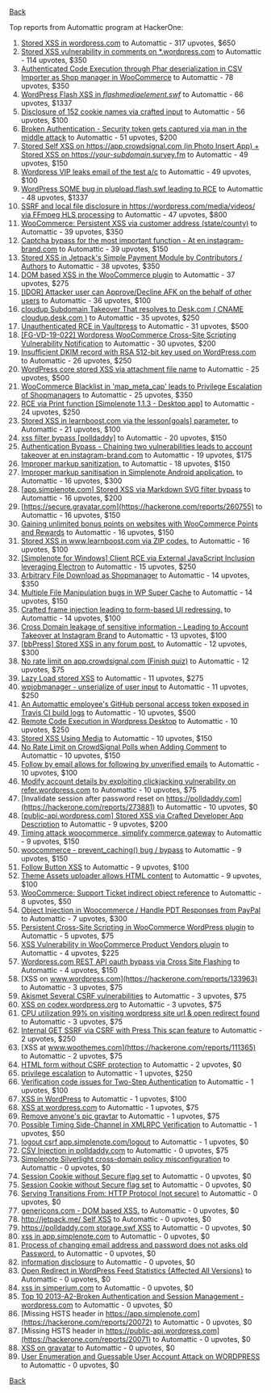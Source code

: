 [Back](../README.md)

Top reports from Automattic program at HackerOne:

1. [Stored XSS in wordpress.com](https://hackerone.com/reports/733248) to Automattic - 317 upvotes, $650
2. [Stored XSS vulnerability in comments on *.wordpress.com](https://hackerone.com/reports/707720) to Automattic - 114 upvotes, $350
3. [Authenticated Code Execution through Phar deserialization in CSV Importer as Shop manager in WooCommerce](https://hackerone.com/reports/403083) to Automattic - 78 upvotes, $350
4. [WordPress Flash XSS in *flashmediaelement.swf*](https://hackerone.com/reports/134546) to Automattic - 66 upvotes, $1337
5. [Disclosure of 152 cookie names via crafted input](https://hackerone.com/reports/310105) to Automattic - 56 upvotes, $100
6. [Broken Authentication - Security token gets captured via man in the middle attack](https://hackerone.com/reports/206650) to Automattic - 51 upvotes, $200
7. [Stored Self XSS on https://app.crowdsignal.com (in Photo Insert App) + Stored XSS on https://*your-subdomain*.survey.fm](https://hackerone.com/reports/667188) to Automattic - 49 upvotes, $150
8. [Wordpress VIP leaks email of the test a/c](https://hackerone.com/reports/540301) to Automattic - 49 upvotes, $100
9. [WordPress SOME bug in plupload.flash.swf leading to RCE](https://hackerone.com/reports/134738) to Automattic - 48 upvotes, $1337
10. [SSRF and local file disclosure in https://wordpress.com/media/videos/ via FFmpeg HLS processing](https://hackerone.com/reports/237381) to Automattic - 47 upvotes, $800
11. [WooCommerce: Persistent XSS via customer address (state/county)](https://hackerone.com/reports/530499) to Automattic - 39 upvotes, $350
12. [Captcha bypass for the most important function - At en.instagram-brand.com](https://hackerone.com/reports/206653) to Automattic - 39 upvotes, $150
13. [Stored XSS in Jetpack's Simple Payment Module by Contributors / Authors](https://hackerone.com/reports/402753) to Automattic - 38 upvotes, $350
14. [DOM based XSS in the WooCommerce plugin](https://hackerone.com/reports/507139) to Automattic - 37 upvotes, $275
15. [[IDOR] Attacker user can Approve/Decline AFK on the behalf of other users](https://hackerone.com/reports/725569) to Automattic - 36 upvotes, $100
16. [cloudup Subdomain Takeover That resolves to Desk.com ( CNAME cloudup.desk.com )](https://hackerone.com/reports/201796) to Automattic - 35 upvotes, $250
17. [Unauthenticated RCE in Vaultpress](https://hackerone.com/reports/236552) to Automattic - 31 upvotes, $500
18. [[FG-VD-19-022] Wordpress WooCommerce Cross-Site Scripting Vulnerability Notification](https://hackerone.com/reports/495583) to Automattic - 30 upvotes, $200
19. [Insufficient DKIM record with RSA 512-bit key used on WordPress.com](https://hackerone.com/reports/550937) to Automattic - 26 upvotes, $250
20. [WordPress core stored XSS via attachment file name](https://hackerone.com/reports/139245) to Automattic - 25 upvotes, $500
21. [WooCommerce Blacklist in 'map_meta_cap' leads to Privilege Escalation of Shopmanagers](https://hackerone.com/reports/403039) to Automattic - 25 upvotes, $350
22. [RCE via Print function [Simplenote 1.1.3 - Desktop app]](https://hackerone.com/reports/358049) to Automattic - 24 upvotes, $250
23. [Stored XSS in learnboost.com via the lesson[goals] parameter.](https://hackerone.com/reports/300270) to Automattic - 21 upvotes, $100
24. [xss filter bypass [polldaddy]](https://hackerone.com/reports/264832) to Automattic - 20 upvotes, $150
25. [Authentication Bypass - Chaining two vulnerabilities leads to account takeover at en.instagram-brand.com](https://hackerone.com/reports/209008) to Automattic - 19 upvotes, $175
26. [Improper markup sanitization.](https://hackerone.com/reports/289823) to Automattic - 18 upvotes, $150
27. [Improper markup sanitisation in Simplenote Android application.](https://hackerone.com/reports/297547) to Automattic - 16 upvotes, $300
28. [[app.simplenote.com] Stored XSS via Markdown SVG filter bypass](https://hackerone.com/reports/271007) to Automattic - 16 upvotes, $200
29. [https://secure.gravatar.com](https://hackerone.com/reports/260755) to Automattic - 16 upvotes, $150
30. [Gaining unlimited bonus points on websites with WooCommerce Points and Rewards](https://hackerone.com/reports/592803) to Automattic - 16 upvotes, $150
31. [Stored XSS in www.learnboost.com via ZIP codes.](https://hackerone.com/reports/300812) to Automattic - 16 upvotes, $100
32. [[Simplenote for Windows] Client RCE via External JavaScript Inclusion leveraging Electron](https://hackerone.com/reports/291539) to Automattic - 15 upvotes, $250
33. [Arbitrary File Download as Shopmanager](https://hackerone.com/reports/402473) to Automattic - 14 upvotes, $350
34. [Multiple File Manipulation bugs in WP Super Cache](https://hackerone.com/reports/240886) to Automattic - 14 upvotes, $150
35. [Crafted frame injection leading to form-based UI redressing.](https://hackerone.com/reports/291683) to Automattic - 14 upvotes, $100
36. [Cross Domain leakage of sensitive information - Leading to Account Takeover at Instagram Brand](https://hackerone.com/reports/209352) to Automattic - 13 upvotes, $100
37. [[bbPress] Stored XSS in any forum post.](https://hackerone.com/reports/151117) to Automattic - 12 upvotes, $300
38. [No rate limit on app.crowdsignal.com (Finish quiz)](https://hackerone.com/reports/568832) to Automattic - 12 upvotes, $75
39. [Lazy Load stored XSS](https://hackerone.com/reports/152416) to Automattic - 11 upvotes, $275
40. [wpjobmanager - unserialize of user input](https://hackerone.com/reports/308489) to Automattic - 11 upvotes, $250
41. [An Automattic employee's GitHub personal access token exposed in Travis CI build logs](https://hackerone.com/reports/218264) to Automattic - 10 upvotes, $500
42. [Remote Code Execution in Wordpress Desktop](https://hackerone.com/reports/301458) to Automattic - 10 upvotes, $250
43. [Stored XSS Using Media](https://hackerone.com/reports/275386) to Automattic - 10 upvotes, $150
44. [No Rate Limit on CrowdSignal Polls when Adding Comment](https://hackerone.com/reports/488923) to Automattic - 10 upvotes, $150
45. [Follow by email allows for following by unverified emails](https://hackerone.com/reports/762121) to Automattic - 10 upvotes, $100
46. [Modify account details by exploiting clickjacking vulnerability on refer.wordpress.com](https://hackerone.com/reports/765355) to Automattic - 10 upvotes, $75
47. [Invalidate session after password reset on https://polldaddy.com](https://hackerone.com/reports/273881) to Automattic - 10 upvotes, $0
48. [[public-api.wordpress.com] Stored XSS via Crafted Developer App Description](https://hackerone.com/reports/293743) to Automattic - 9 upvotes, $200
49. [Timing attack woocommerce, simplify commerce gateway](https://hackerone.com/reports/239359) to Automattic - 9 upvotes, $150
50. [woocommerce - prevent_caching() bug / bypass](https://hackerone.com/reports/241323) to Automattic - 9 upvotes, $150
51. [Follow Button XSS](https://hackerone.com/reports/172574) to Automattic - 9 upvotes, $100
52. [Theme Assets uploader allows HTML content](https://hackerone.com/reports/769998) to Automattic - 9 upvotes, $100
53. [WooCommerce: Support Ticket indirect object reference](https://hackerone.com/reports/91599) to Automattic - 8 upvotes, $50
54. [Object Injection in Woocommerce / Handle PDT Responses from PayPal](https://hackerone.com/reports/245228) to Automattic - 7 upvotes, $300
55. [Persistent Cross-Site Scripting in WooCommerce WordPress plugin](https://hackerone.com/reports/152692) to Automattic - 5 upvotes, $75
56. [XSS Vulnerability in WooCommerce Product Vendors plugin](https://hackerone.com/reports/253313) to Automattic - 4 upvotes, $225
57. [Wordpress.com REST API oauth bypass via Cross Site Flashing](https://hackerone.com/reports/176308) to Automattic - 4 upvotes, $150
58. [XSS on www.wordpress.com](https://hackerone.com/reports/133963) to Automattic - 3 upvotes, $75
59. [Akismet Several CSRF vulnerabilities](https://hackerone.com/reports/131108) to Automattic - 3 upvotes, $75
60. [XSS on codex.wordpress.org](https://hackerone.com/reports/104559) to Automattic - 3 upvotes, $75
61. [CPU utilization 99% on visiting wordpress site url &amp; open redirect found](https://hackerone.com/reports/129091) to Automattic - 3 upvotes, $75
62. [Internal GET SSRF via CSRF with Press This scan feature](https://hackerone.com/reports/110801) to Automattic - 2 upvotes, $250
63. [XSS at www.woothemes.com](https://hackerone.com/reports/111365) to Automattic - 2 upvotes, $75
64. [HTML form without CSRF protection](https://hackerone.com/reports/7849) to Automattic - 2 upvotes, $0
65. [privilege escalation](https://hackerone.com/reports/13959) to Automattic - 1 upvotes, $250
66. [Verification code issues for Two-Step Authentication](https://hackerone.com/reports/67660) to Automattic - 1 upvotes, $100
67. [XSS in WordPress](https://hackerone.com/reports/81736) to Automattic - 1 upvotes, $100
68. [XSS at wordpress.com](https://hackerone.com/reports/111500) to Automattic - 1 upvotes, $75
69. [Remove anyone's pic gravtar](https://hackerone.com/reports/101145) to Automattic - 1 upvotes, $75
70. [Possible Timing Side-Channel in XMLRPC Verification](https://hackerone.com/reports/107296) to Automattic - 1 upvotes, $50
71. [logout csrf app.simplenote.com/logout](https://hackerone.com/reports/13705) to Automattic - 1 upvotes, $0
72. [CSV Injection in polldaddy.com](https://hackerone.com/reports/92353) to Automattic - 0 upvotes, $75
73. [Simplenote Silverlight cross-domain policy misconfiguration](https://hackerone.com/reports/7571) to Automattic - 0 upvotes, $0
74. [Session Cookie without Secure flag set](https://hackerone.com/reports/7680) to Automattic - 0 upvotes, $0
75. [Session Cookie without Secure flag set](https://hackerone.com/reports/7843) to Automattic - 0 upvotes, $0
76. [Serving Transitions From: HTTP Protocol (not secure)](https://hackerone.com/reports/14803) to Automattic - 0 upvotes, $0
77. [genericons.com - DOM based XSS.](https://hackerone.com/reports/14305) to Automattic - 0 upvotes, $0
78. [http://jetpack.me/ Self XSS](https://hackerone.com/reports/14303) to Automattic - 0 upvotes, $0
79. [https://polldaddy.com storage.swf XSS](https://hackerone.com/reports/9522) to Automattic - 0 upvotes, $0
80. [xss in app.simplenote.com](https://hackerone.com/reports/13703) to Automattic - 0 upvotes, $0
81. [Process of changing email address and password does not asks old Password.](https://hackerone.com/reports/15777) to Automattic - 0 upvotes, $0
82. [information disclosure](https://hackerone.com/reports/13939) to Automattic - 0 upvotes, $0
83. [Open Redirect in WordPress Feed Statistics {Affected All Versions}](https://hackerone.com/reports/22142) to Automattic - 0 upvotes, $0
84. [xss in simperium.com](https://hackerone.com/reports/13746) to Automattic - 0 upvotes, $0
85. [Top 10 2013-A2-Broken Authentication and Session Management - wordpress.com](https://hackerone.com/reports/18503) to Automattic - 0 upvotes, $0
86. [Missing HSTS header in https://app.simplenote.com](https://hackerone.com/reports/20072) to Automattic - 0 upvotes, $0
87. [Missing HSTS header in https://public-api.wordpress.com](https://hackerone.com/reports/20071) to Automattic - 0 upvotes, $0
88. [XSS on gravatar](https://hackerone.com/reports/13794) to Automattic - 0 upvotes, $0
89. [User Enumeration and Guessable User Account Attack on WORDPRESS](https://hackerone.com/reports/16439) to Automattic - 0 upvotes, $0


[Back](../README.md)